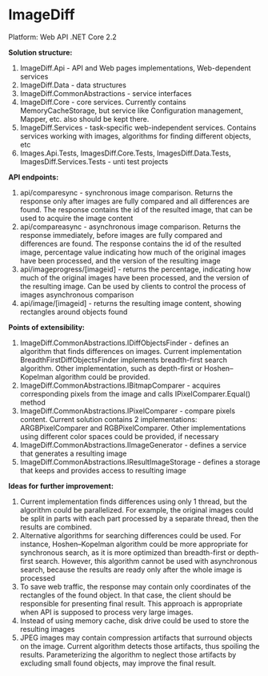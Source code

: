 # ImageDiff

Platform: Web API .NET Core 2.2

**Solution structure:**

1. ImageDiff.Api - API and Web pages implementations, Web-dependent services
2. ImageDiff.Data - data structures
3. ImageDiff.CommonAbstractions - service interfaces
4. ImageDiff.Core - core services. Currently contains MemoryCacheStorage, but service like Configuration management, Mapper, etc. also should be kept there.
5. ImageDiff.Services - task-specific web-independent services. Contains services working with images, algorithms for finding different objects, etc
6. Images.Api.Tests, ImagesDiff.Core.Tests, ImagesDiff.Data.Tests, ImagesDiff.Services.Tests - unti test projects

**API endpoints:**

1. api/comparesync - synchronous image comparison. Returns the response only after images are fully compared and all differences are found. The response contains the id of the resulted image, that can be used to acquire the image content
2. api/compareasync - asynchronous image comparison. Returns the response immediately,  before images are fully compared and differences are found. The response contains the id of the resulted image, percentage value indicating how much of the original images have been processed, and the version of the resulting image
3. api/imageprogress/[imageid] - returns the percentage, indicating how much of the original images have been processed, and the version of the resulting image. Can be used by clients to control the process of images asynchronous comparison
4. api/image/[imageid] - returns the resulting image content, showing rectangles around objects found



**Points of extensibility:**

1. ImageDiff.CommonAbstractions.IDiffObjectsFinder - defines an algorithm that finds differences on images. Current implementation BreadthFirstDiffObjectsFinder implements breadth-first search algorithm. Other implementation, such as depth-first or Hoshen–Kopelman algorithm could be provided.
2. ImageDiff.CommonAbstractions.IBitmapComparer - acquires corresponding pixels from the image and calls IPixelComparer.Equal() method
3. ImageDiff.CommonAbstractions.IPixelComparer - compare pixels content. Current solution contains 2 implementations: ARGBPixelComparer and RGBPixelComparer. Other implementations using different color spaces could be provided, if necessary
4. ImageDiff.CommonAbstractions.IImageGenerator - defines a service that generates a resulting image
5. ImageDiff.CommonAbstractions.IResultImageStorage - defines a storage that keeps and provides access to resulting image



**Ideas for further improvement:**

1. Current implementation finds differences using only 1 thread, but the algorithm could be parallelized. For example, the original images could be split in parts with each part processed by a separate thread, then the results are combined.
2. Alternative algorithms for searching differences could be used. For instance, Hoshen–Kopelman algorithm could be more appropriate for synchronous search, as it is more optimized than breadth-first or depth-first search. However, this algorithm cannot be used with asynchronous search, because the results are ready only after the whole image is processed
3. To save web traffic, the response may contain only coordinates of the rectangles of the found object. In that case, the client should be responsible for presenting final result. This approach is appropriate when API is supposed to process very large images.
4. Instead of using memory cache, disk drive could be used to store the resulting images
5. JPEG images may contain compression artifacts that surround objects on the image. Current algorithm detects those artifacts, thus spoiling the results. Parameterizing the algorithm to neglect those artifacts by excluding small found objects, may improve the final result.



